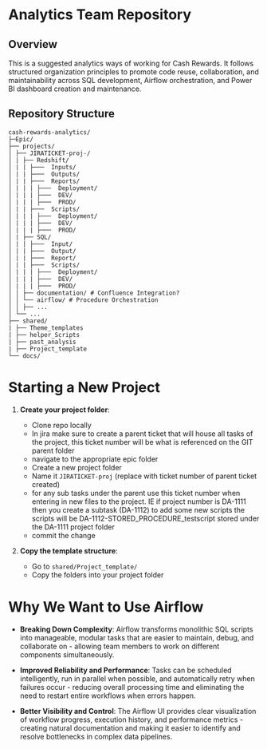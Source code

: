 # Analytics Team Repository

## Overview
This is a suggested analytics ways of working for Cash Rewards. It follows structured organization principles to promote code reuse, collaboration, and maintainability across SQL development, Airflow orchestration, and Power BI dashboard creation and maintenance.

## Repository Structure
```
cash-rewards-analytics/
├─Epic/
├── projects/
│ ├── JIRATICKET-proj-/
│ | ├── Redshift/
│ | | ├───  Inputs/
│ | | ├───  Outputs/
│ | | ├───  Reports/
│ | | | ├───  Deployment/
│ | | | ├───  DEV/
│ | | | ├───  PROD/
│ | | ├───  Scripts/
│ | | | ├───  Deployment/
│ | | | ├───  DEV/
│ | | | ├───  PROD/
│ | ├── SQL/
│ | | ├───  Input/
│ | | ├───  Output/
│ | | ├───  Report/
│ | | ├───  Scripts/
│ | | | ├───  Deployment/
│ | | | ├───  DEV/
│ | | | ├───  PROD/
│ │ ├── documentation/ # Confluence Integration?
│ │ └── airflow/ # Procedure Orchestration
│ │ ├── ...
│ └── ...
├── shared/
| ├── Theme_templates
| ├── helper_Scripts
| ├── past_analysis
| ├── Project_template
└── docs/
```

# Starting a New Project
1. **Create your project folder**:
   - Clone repo locally
   - In jira make sure to create a parent ticket that will house all tasks of the project, this ticket number will be what is referenced on the GIT parent folder
   - navigate to the appropriate epic folder 
   - Create a new project folder
   - Name it `JIRATICKET-proj` (replace with ticket number of parent ticket created)
   - for any sub tasks under the parent use this ticket number when entering in new files to the project. IE if project number is DA-1111 then you create a subtask (DA-1112) to add some new scripts the scripts will be DA-1112-STORED_PROCEDURE_testscript stored under the DA-1111 project folder 
   - commit the change

2. **Copy the template structure**:
   - Go to `shared/Project_template/`
   - Copy the folders into your project folder 
   

# Why We Want to Use Airflow

* **Breaking Down Complexity**: Airflow transforms monolithic SQL scripts into manageable, modular tasks that are easier to maintain, debug, and collaborate on - allowing team members to work on different components simultaneously.

* **Improved Reliability and Performance**: Tasks can be scheduled intelligently, run in parallel when possible, and automatically retry when failures occur - reducing overall processing time and eliminating the need to restart entire workflows when errors happen.

* **Better Visibility and Control**: The Airflow UI provides clear visualization of workflow progress, execution history, and performance metrics - creating natural documentation and making it easier to identify and resolve bottlenecks in complex data pipelines.

